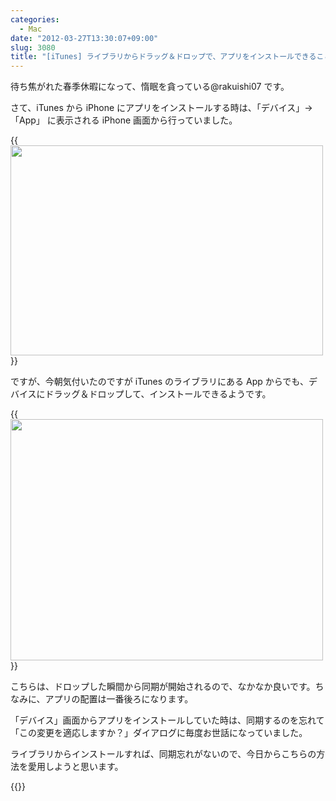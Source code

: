 ```yaml
---
categories:
  - Mac
date: "2012-03-27T13:30:07+09:00"
slug: 3080
title: "[iTunes] ライブラリからドラッグ＆ドロップで、アプリをインストールできることを初めて知った"
---
```


待ち焦がれた春季休暇になって、惰眠を貪っている@rakuishi07 です。

さて、iTunes から iPhone にアプリをインストールする時は、「デバイス」→「App」 に表示される iPhone 画面から行っていました。

{{<img alt="" src="/images/2012/03/3080_1.png" width="500" height="336">}}

ですが、今朝気付いたのですが iTunes のライブラリにある App からでも、デバイスにドラッグ＆ドロップして、インストールできるようです。

{{<img alt="" src="/images/2012/03/3080_2.png" width="500" height="386">}}

こちらは、ドロップした瞬間から同期が開始されるので、なかなか良いです。ちなみに、アプリの配置は一番後ろになります。

「デバイス」画面からアプリをインストールしていた時は、同期するのを忘れて「この変更を適応しますか？」ダイアログに毎度お世話になっていました。

ライブラリからインストールすれば、同期忘れがないので、今日からこちらの方法を愛用しようと思います。

{{<app id="499511971" title="Angry Birds Space 1.0.0（￥85）" src="http://a4.mzstatic.com/us/r1000/113/Purple/v4/65/06/72/6506721b-7594-5956-3beb-0261a7787350/mzl.pdpwypui.100x100-75.png">}}

